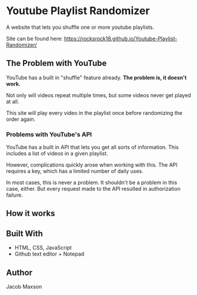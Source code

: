 # Youtube Playlist Randomizer

A website that lets you shuffle one or more youtube playlists.

Site can be found here: https://rocksrock18.github.io/Youtube-Playlist-Randomizer/

## The Problem with YouTube

YouTube has a built in "shuffle" feature already. **The problem is, it doesn't work.**

Not only will videos repeat multiple times, but some videos never get played at all.

This site will play every video in the playlist once before randomizing the order again.

### Problems with YouTube's API

YouTube has a built in API that lets you get all sorts of information. This includes a list of videos in a given playlist.

However, complications quickly arose when working with this. The API requires a key, which has a limited number of daily uses.

In most cases, this is never a problem. It shouldn't be a problem in this case, either. But every request made to the API resulted
in authorization failure.

## How it works



## Built With
* HTML, CSS, JavaScript
* Github text editor + Notepad

## Author
Jacob Maxson
